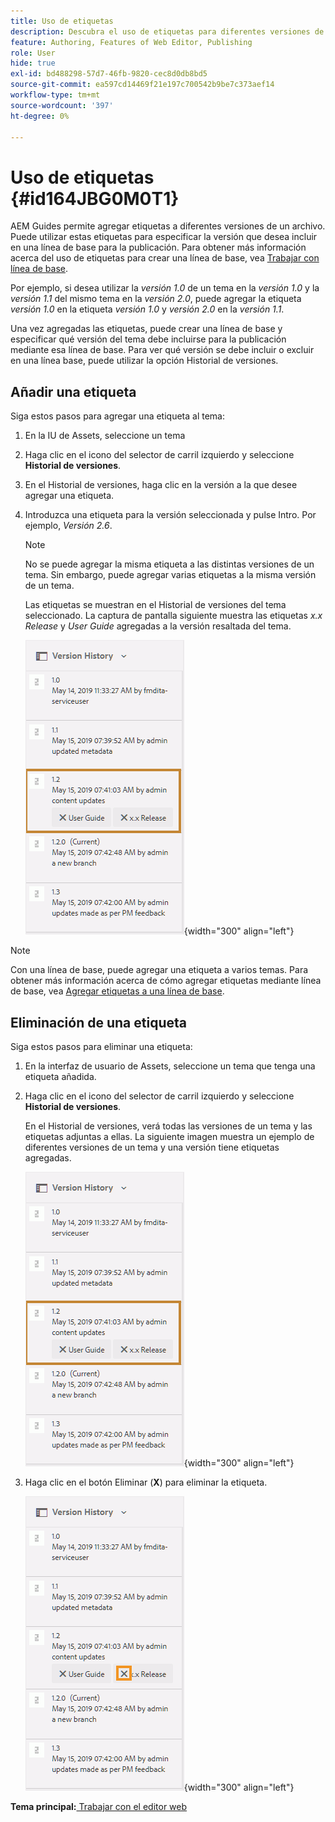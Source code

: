 ```yaml
---
title: Uso de etiquetas
description: Descubra el uso de etiquetas para diferentes versiones de un archivo en AEM Guides. Obtenga información sobre cómo agregar o eliminar una etiqueta a una versión de un tema.
feature: Authoring, Features of Web Editor, Publishing
role: User
hide: true
exl-id: bd488298-57d7-46fb-9820-cec8d0db8bd5
source-git-commit: ea597cd14469f21e197c700542b9be7c373aef14
workflow-type: tm+mt
source-wordcount: '397'
ht-degree: 0%

---
```


# Uso de etiquetas {#id164JBG0M0T1}

AEM Guides permite agregar etiquetas a diferentes versiones de un archivo. Puede utilizar estas etiquetas para especificar la versión que desea incluir en una línea de base para la publicación. Para obtener más información acerca del uso de etiquetas para crear una línea de base, vea [Trabajar con línea de base](generate-output-use-baseline-for-publishing.md#).

Por ejemplo, si desea utilizar la *versión 1.0* de un tema en la *versión 1.0* y la *versión 1.1* del mismo tema en la *versión 2.0*, puede agregar la etiqueta *versión 1.0* en la etiqueta *versión 1.0* y *versión 2.0* en la *versión 1.1*.

Una vez agregadas las etiquetas, puede crear una línea de base y especificar qué versión del tema debe incluirse para la publicación mediante esa línea de base. Para ver qué versión se debe incluir o excluir en una línea base, puede utilizar la opción Historial de versiones.

## Añadir una etiqueta

Siga estos pasos para agregar una etiqueta al tema:

1. En la IU de Assets, seleccione un tema
1. Haga clic en el icono del selector de carril izquierdo y seleccione **Historial de versiones**.
1. En el Historial de versiones, haga clic en la versión a la que desee agregar una etiqueta.

1. Introduzca una etiqueta para la versión seleccionada y pulse Intro. Por ejemplo, *Versión 2.6*.

   >[!NOTE]
   >
   > No se puede agregar la misma etiqueta a las distintas versiones de un tema. Sin embargo, puede agregar varias etiquetas a la misma versión de un tema.

   Las etiquetas se muestran en el Historial de versiones del tema seleccionado. La captura de pantalla siguiente muestra las etiquetas *x.x Release* y *User Guide* agregadas a la versión resaltada del tema.

   ![](images/labels.png){width="300" align="left"}

>[!NOTE]
>
> Con una línea de base, puede agregar una etiqueta a varios temas. Para obtener más información acerca de cómo agregar etiquetas mediante línea de base, vea [Agregar etiquetas a una línea de base](generate-output-use-baseline-for-publishing.md#id184KD0T305Z).

## Eliminación de una etiqueta

Siga estos pasos para eliminar una etiqueta:

1. En la interfaz de usuario de Assets, seleccione un tema que tenga una etiqueta añadida.
1. Haga clic en el icono del selector de carril izquierdo y seleccione **Historial de versiones**.

   En el Historial de versiones, verá todas las versiones de un tema y las etiquetas adjuntas a ellas. La siguiente imagen muestra un ejemplo de diferentes versiones de un tema y una versión tiene etiquetas agregadas.

   ![](images/labels.png){width="300" align="left"}

1. Haga clic en el botón Eliminar \(**X**\) para eliminar la etiqueta.

   ![](images/delete-labels.png){width="300" align="left"}


**Tema principal:**&#x200B;[ Trabajar con el editor web](web-editor.md)
